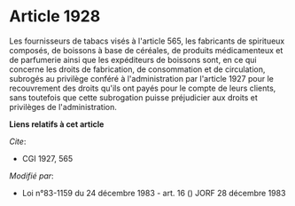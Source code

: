 # Article 1928

Les fournisseurs de tabacs visés à l'article 565, les fabricants de spiritueux composés, de boissons à base de céréales, de
produits médicamenteux et de parfumerie ainsi que les expéditeurs de boissons sont, en ce qui concerne les droits de
fabrication, de consommation et de circulation, subrogés au privilège conféré à l'administration par l'article 1927 pour le
recouvrement des droits qu'ils ont payés pour le compte de leurs clients, sans toutefois que cette subrogation puisse
préjudicier aux droits et privilèges de l'administration.

**Liens relatifs à cet article**

_Cite_:

  - CGI 1927, 565

_Modifié par_:

  - Loi n°83-1159 du 24 décembre 1983 - art. 16 () JORF 28 décembre 1983
